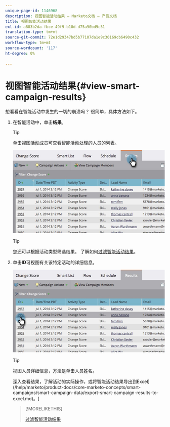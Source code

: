 ```yaml
---
unique-page-id: 1146968
description: 视图智能活动结果 — Marketo文档 — 产品文档
title: 视图智能活动结果
exl-id: a883b2da-fbce-49f9-b18d-d75a90bd9c51
translation-type: tm+mt
source-git-commit: 72e1d29347bd5b77107da1e9c30169cb6490c432
workflow-type: tm+mt
source-wordcount: '117'
ht-degree: 0%

---
```


# 视图智能活动结果{#view-smart-campaign-results}

想看看在智能活动中发生的一切的崩溃吗？ 很简单，具体方法如下。

1. 在智能活动中，单击&#x200B;**结果**。

   >[!TIP]
   >
   >单击[视图活动成员](/help/marketo/product-docs/core-marketo-concepts/smart-campaigns/smart-campaign-data/view-smart-campaign-members.md)可查看智能活动处理的人员的列表。

   ![](assets/image2014-9-22-11-38-10.jpg)

   >[!TIP]
   >
   >您还可以根据活动类型筛选结果。 了解如何[过滤智能活动结果](/help/marketo/product-docs/core-marketo-concepts/smart-campaigns/smart-campaign-data/filter-smart-campaign-results.md)。

1. 单击&#x200B;**ID**&#x200B;可视图有关该特定活动的详细信息。

   ![](assets/image2014-9-22-11-39-22.jpg)

   >[!TIP]
   >
   >视图人员详细信息，方法是单击人员姓名。

   深入查看结果，了解活动的实际操作，或将智能活动结果导出到Excel](/help/marketo/product-docs/core-marketo-concepts/smart-campaigns/smart-campaign-data/export-smart-campaign-results-to-excel.md)。[

   >[!MORELIKETHIS]
   >
   >[过滤智能活动结果](/help/marketo/product-docs/core-marketo-concepts/smart-campaigns/smart-campaign-data/filter-smart-campaign-results.md)
